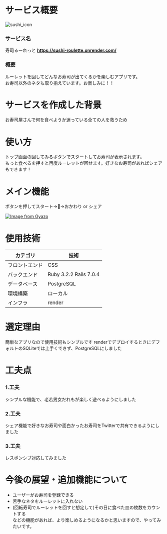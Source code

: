 # サービス概要
![sushi_icon](https://github.com/super-appy/sushi_roulette/assets/137354889/1f1dfc00-9976-4683-a54f-27cf9e75e3db)

### サービス名

寿司るーれっと
**https://sushi-roulette.onrender.com/**

### 概要

ルーレットを回してどんなお寿司が出てくるかを楽しむアプリです。  
お寿司以外のネタも取り揃えています。お楽しみに！！

# サービスを作成した背景

お寿司屋さんで何を食べようか迷っている全ての人を救うため

# 使い方

トップ画面の回してみるボタンでスタートしてお寿司が表示されます。  
もっと食べるを押すと再度ルーレットが回せます。好きなお寿司があればシェアもできます！  

# メイン機能
ボタンを押してスタート→🍣→おかわり or シェア  

[![Image from Gyazo](https://i.gyazo.com/0f637550168b529faa3b25f29f987773.gif)](https://gyazo.com/0f637550168b529faa3b25f29f987773)

# 使用技術

| カテゴリ | 技術 |
| --- | --- |
| フロントエンド | CSS |
| バックエンド | Ruby 3.2.2 Rails 7.0.4 |
| データベース | PostgreSQL |
| 環境構築 | ローカル |
| インフラ | render |


# 選定理由
簡単なアプリなので使用技術もシンプルです
renderでデプロイするときにデフォルトのSQLiteでは上手くできず、PostgreSQLにしました

# 工夫点

### 1.工夫
シンプルな機能で、老若男女だれもが楽しく遊べるようにしました

### 2.工夫
シェア機能で好きなお寿司や面白かったお寿司をTwitterで共有できるようにしました

### 3.工夫
レスポンシブ対応してみました


# 今後の展望・追加機能について
* ユーザーがお寿司を登録できる
* 苦手なネタをルーレットに入れない
* (回転寿司でルーレットを回すと想定して)その日に食べた皿の枚数をカウントする  
などの機能があれば、より楽しめるようになるかと思いますので、やってみたいです。
